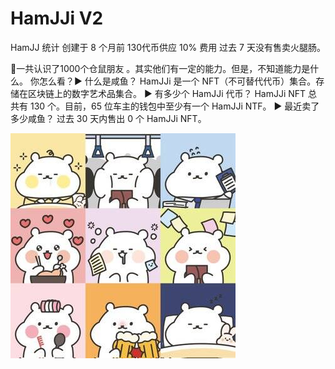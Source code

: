 # HamJJi V2

HamJJ 统计
创建于 8 个月前
130代币供应
10% 费用
过去 7 天没有售卖火腿肠。

🐹一共认识了1000个仓鼠朋友 。其实他们有一定的能力。但是，不知道能力是什么。 你怎么看？▶ 什么是咸鱼？
HamJJi 是一个 NFT（不可替代代币）集合。存储在区块链上的数字艺术品集合。
▶ 有多少个 HamJJi 代币？
HamJJi NFT 总共有 130 个。目前，65 位车主的钱包中至少有一个 HamJJi NTF。
▶ 最近卖了多少咸鱼？
过去 30 天内售出 0 个 HamJJi NFT。

![NFT](FYMld0VaMAEoD7I.jpg)


